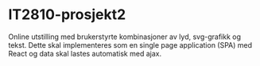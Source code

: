 # IT2810-prosjekt2
Online utstilling med brukerstyrte kombinasjoner av lyd, svg-grafikk og tekst. Dette skal implementeres som en single page application (SPA) med React og data skal lastes automatisk med ajax. 
